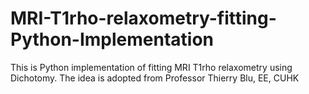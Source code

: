 # MRI-T1rho-relaxometry-fitting-Python-Implementation
This is Python implementation of fitting MRI T1rho relaxometry using Dichotomy. The idea is adopted from Professor Thierry Blu, EE, CUHK
